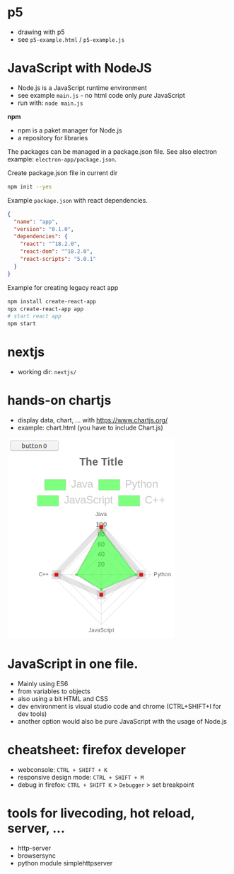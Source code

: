 # p5
* drawing with p5
* see `p5-example.html` / `p5-example.js`

# JavaScript with NodeJS
* Node.js is a JavaScript runtime environment
* see example `main.js` - no html code only _pure_ JavaScript
* run with: `node main.js`

__npm__
* npm is a paket manager for Node.js
* a repository for libraries

The packages can be managed in a package.json file.
See also electron example: `electron-app/package.json`.

Create package.json file in current dir
```bash
npm init --yes
```

Example `package.json` with react dependencies.
```json
{
  "name": "app",
  "version": "0.1.0",
  "dependencies": {
    "react": "^18.2.0",
    "react-dom": "^18.2.0",
    "react-scripts": "5.0.1"
  }
}
```

Example for creating legacy react app
```bash
npm install create-react-app
npx create-react-app app
# start react app
npm start
```

# nextjs
* working dir: `nextjs/`

# hands-on chartjs
* display data, chart, ... with https://www.chartjs.org/
* example: chart.html (you have to include Chart.js)

![](screenshot-chart.png)

# JavaScript in one file.
* Mainly using ES6
* from variables to objects
* also using a bit HTML and CSS
* dev environment is visual studio code and chrome (CTRL+SHIFT+I for dev tools)
* another option would also be pure JavaScript with the usage of Node.js

# cheatsheet: firefox developer
* webconsole: `CTRL + SHIFT + K`
* responsive design mode: `CTRL + SHIFT + M`
* debug in firefox: `CTRL + SHIFT K` > `Debugger` > set breakpoint

# tools for livecoding, hot reload, server, ...
* http-server
* browsersync
* python module simplehttpserver
